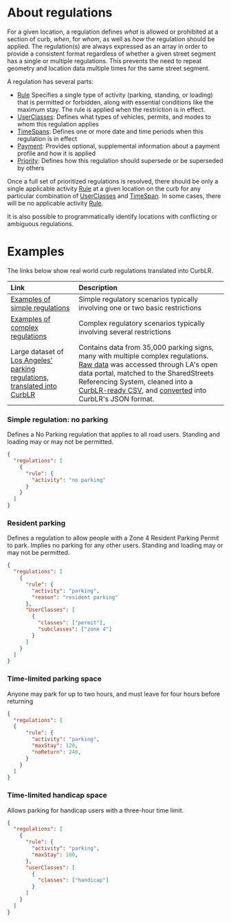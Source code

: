 # About regulations
For a given location, a regulation defines _what_ is allowed or prohibited at a section of curb, _when_, for _whom_, as well as _how_ the regulation should be applied. The regulation(s) are always expressed as an array in order to provide a consistent format regardless of whether a given street segment has a single or multiple regulations. This prevents the need to repeat geometry and location data multiple times for the same street segment.

A regulation has several parts:
* [Rule](Rule.md) Specifies a single type of activity (parking, standing, or loading) that is permitted or forbidden, along with essential conditions like the maximum stay. The rule is applied when the restriction is in effect.
* [UserClasses](UserClasses.md): Defines what types of vehicles, permits, and modes to whom this regulation applies
* [TimeSpans](TimeSpans.md): Defines one or more date and time periods when this regulation is in effect
* [Payment](Payment.md): Provides optional, supplemental information about a payment profile and how it is applied
* [Priority](Priority.md): Defines how this regulation should supersede or be superseded by others

Once a full set of prioritized regulations is resolved, there should be only a single applicable activity [Rule](Rule.md) at a given location on the curb for any particular combination of [UserClasses](UserClasses.md) and [TimeSpan](TimeSpans.md). In some cases, there will be no applicable activity [Rule](Rule.md).

It is also possible to programmatically identify locations with conflicting or ambiguous regulations.


# Examples

The links below show real world curb regulations translated into CurbLR.

| Link | Description |
| :---- | :---- |
| [Examples of simple regulations](examples/simple_examples.md) | Simple regulatory scenarios typically involving one or two basic restrictions  |
| [Examples of complex regulations](examples/complex_examples.md) | Complex regulatory scenarios typically involving several restrictions  |
| Large dataset of [Los Angeles' parking regulations, translated into CurbLR](/conversions/LA/LA_CurbLR.json) | Contains data from 35,000 parking signs, many with multiple complex regulations. [Raw data](https://geohub.lacity.org/datasets/71c26db1ad614faab1047cc8c3686ece_28) was accessed through LA's open data portal, matched to the SharedStreets Referencing System, cleaned into a [CurbLR-ready CSV](/conversions/LA/prepped_data.csv), and [converted](/js) into CurbLR's JSON format.


### Simple regulation: no parking
Defines a No Parking regulation that applies to all road users. Standing and loading may or may not be permitted.
```json
{
  "regulations": [
    {
      "rule": {
        "activity": "no parking"
      }
    }  
  ]
}
```

### Resident parking
Defines a regulation to allow people with a Zone 4 Resident Parking Permit to park. Implies no parking for any other users. Standing and loading may or may not be permitted.
```json
{
  "regulations": [
    {
      "rule": {
        "activity": "parking",
        "reason": "resident parking"
      },
      "UserClasses": [
        {
          "classes": ["permit"],
          "subclasses": ["zone 4"]
        }
      ]
    }
  ]  
}
```

### Time-limited parking space
Anyone may park for up to two hours, and must leave for four hours before returning
```json
{
  "regulations": [
  {
      "rule": {
        "activity": "parking",
        "maxStay": 120,
        "noReturn": 240,
      }
    }
  ]
}
```

### Time-limited handicap space
Allows parking for handicap users with a three-hour time limit.
```json
{
  "regulations": [
    {
      "rule": {
        "activity": "parking",
        "maxStay": 180,
      },
      "userClasses": [
        {
          "classes": ["handicap"]
        }
      ]
    }  
  ]
}
```
